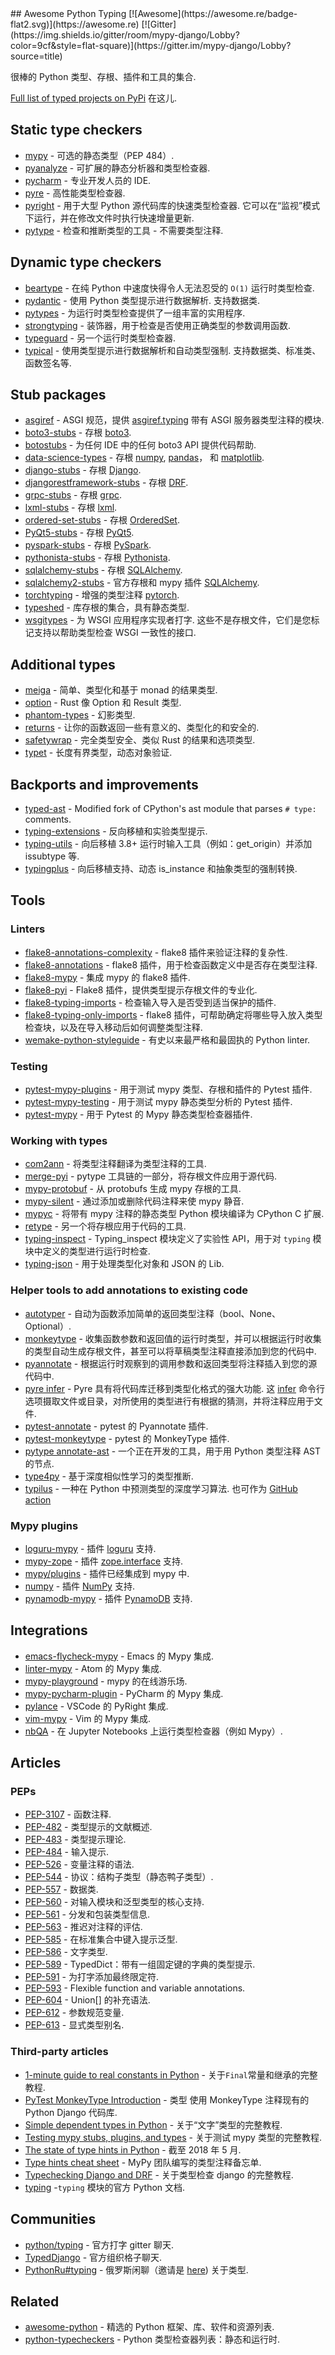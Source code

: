 <div class="github-widget" data-repo="typeddjango/awesome-python-typing"></div>
<script async src="https://pagead2.googlesyndication.com/pagead/js/adsbygoogle.js"></script><ins class="adsbygoogle" style="display:block" data-ad-client="ca-pub-6890694312814945" data-ad-slot="5473692530" data-ad-format="auto"  data-full-width-responsive="true"></ins>
## Awesome Python Typing [![Awesome](https://awesome.re/badge-flat2.svg)](https://awesome.re) [![Gitter](https://img.shields.io/gitter/room/mypy-django/Lobby?color=9cf&style=flat-square)](https://gitter.im/mypy-django/Lobby?source=title)

很棒的 Python 类型、存根、插件和工具的集合.



[Full list of typed projects on PyPi](https://pypi.org/search/?q=&o=&c=Typing+%3A%3A+Typed) 在这儿.

## Static type checkers

- [mypy](https://github.com/python/mypy) - 可选的静态类型（PEP 484）.
- [pyanalyze](https://github.com/quora/pyanalyze) - 可扩展的静态分析器和类型检查器.
- [pycharm](https://www.jetbrains.com/pycharm/) - 专业开发人员的 IDE.
- [pyre](https://pyre-check.org/) - 高性能类型检查器.
- [pyright](https://github.com/Microsoft/pyright)  - 用于大型 Python 源代码库的快速类型检查器. 它可以在“监视”模式下运行，并在修改文件时执行快速增量更新.
- [pytype](https://github.com/google/pytype) - 检查和推断类型的工具 - 不需要类型注释.

## Dynamic type checkers

- [beartype](https://github.com/beartype/beartype) - 在纯 Python 中速度快得令人无法忍受的 `O(1)` 运行时类型检查.
- [pydantic](https://github.com/samuelcolvin/pydantic)  - 使用 Python 类型提示进行数据解析. 支持数据类.
- [pytypes](https://github.com/Stewori/pytypes) - 为运行时类型检查提供了一组丰富的实用程序.
- [strongtyping](https://github.com/FelixTheC/strongtyping) - 装饰器，用于检查是否使用正确类型的参数调用函数.
- [typeguard](https://github.com/agronholm/typeguard) - 另一个运行时类型检查器.
- [typical](https://github.com/seandstewart/typical/)  - 使用类型提示进行数据解析和自动类型强制. 支持数据类、标准类、函数签名等.

## Stub packages

- [asgiref](https://github.com/django/asgiref) - ASGI 规范，提供 [asgiref.typing](https://github.com/django/asgiref/blob/main/asgiref/typing.py) 带有 ASGI 服务器类型注释的模块.
- [boto3-stubs](https://github.com/vemel/mypy_boto3_builder) - 存根 [boto3](https://github.com/boto/boto3).
- [botostubs](https://github.com/jeshan/botostubs) - 为任何 IDE 中的任何 boto3 API 提供代码帮助.
- [data-science-types](https://github.com/predictive-analytics-lab/data-science-types) - 存根 [numpy](http://github.com/numpy/numpy), [pandas](https://github.com/pandas-dev/pandas)， 和 [matplotlib](https://github.com/matplotlib/matplotlib).
- [django-stubs](https://github.com/typeddjango/django-stubs) - 存根 [Django](https://github.com/django/django).
- [djangorestframework-stubs](https://github.com/typeddjango/djangorestframework-stubs) - 存根 [DRF](https://github.com/encode/django-rest-framework).
- [grpc-stubs](https://github.com/shabbyrobe/grpc-stubs) - 存根 [grpc](https://github.com/grpc/grpc).
- [lxml-stubs](https://github.com/lxml/lxml-stubs) - 存根 [lxml](https://lxml.de).
- [ordered-set-stubs](https://github.com/rominf/ordered-set-stubs) - 存根 [OrderedSet](https://github.com/LuminosoInsight/ordered-set).
- [PyQt5-stubs](https://github.com/stlehmann/PyQt5-stubs) - 存根 [PyQt5](https://www.riverbankcomputing.com/software/pyqt/intro).
- [pyspark-stubs](https://github.com/zero323/pyspark-stubs) - 存根 [PySpark](https://spark.apache.org/docs/latest/api/python/index.html).
- [pythonista-stubs](https://github.com/hbmartin/pythonista-stubs) - 存根 [Pythonista](http://omz-software.com/pythonista/docs/ios/).
- [sqlalchemy-stubs](https://github.com/dropbox/sqlalchemy-stubs) - 存根 [SQLAlchemy](https://github.com/sqlalchemy/sqlalchemy).
- [sqlalchemy2-stubs](https://docs.sqlalchemy.org/en/14/orm/extensions/mypy.html) - 官方存根和 mypy 插件 [SQLAlchemy](https://www.sqlalchemy.org).
- [torchtyping](https://github.com/patrick-kidger/torchtyping) - 增强的类型注释 [pytorch](https://pytorch.org/).
- [typeshed](https://github.com/python/typeshed) - 库存根的集合，具有静态类型.
- [wsgitypes](https://github.com/shabbyrobe/wsgitypes)  - 为 WSGI 应用程序实现者打字. 这些不是存根文件，它们是您标记支持以帮助类型检查 WSGI 一致性的接口.

## Additional types

- [meiga](https://github.com/alice-biometrics/meiga) - 简单、类型化和基于 monad 的结果类型.
- [option](https://github.com/MaT1g3R/option) - Rust 像 Option 和 Result 类型.
- [phantom-types](https://github.com/antonagestam/phantom-types) - 幻影类型.
- [returns](https://github.com/dry-python/returns) - 让你的函数返回一些有意义的、类型化的和安全的.
- [safetywrap](https://github.com/mplanchard/safetywrap) - 完全类型安全、类似 Rust 的结果和选项类型.
- [typet](https://github.com/contains-io/typet) - 长度有界类型，动态对象验证.

## Backports and improvements

- [typed-ast](https://github.com/python/typed_ast) - Modified fork of CPython's ast module that parses `# type:` comments.
- [typing-extensions](https://github.com/python/typing/tree/master/typing_extensions) - 反向移植和实验类型提示.
- [typing-utils](https://github.com/bojiang/typing_utils) - 向后移植 3.8+ 运行时输入工具（例如：get_origin）并添加 issubtype 等.
- [typingplus](https://github.com/contains-io/typingplus/) - 向后移植支持、动态 is_instance 和抽象类型的强制转换.

## Tools

### Linters

- [flake8-annotations-complexity](https://github.com/best-doctor/flake8-annotations-complexity) - flake8 插件来验证注释的复杂性.
- [flake8-annotations](https://github.com/sco1/flake8-annotations) - flake8 插件，用于检查函数定义中是否存在类型注释.
- [flake8-mypy](https://github.com/ambv/flake8-mypy) - 集成 mypy 的 flake8 插件.
- [flake8-pyi](https://github.com/ambv/flake8-pyi) - Flake8 插件，提供类型提示存根文件的专业化.
- [flake8-typing-imports](https://github.com/asottile/flake8-typing-imports) - 检查输入导入是否受到适当保护的插件.
- [flake8-typing-only-imports](https://github.com/sondrelg/flake8-typing-only-imports) - flake8 插件，可帮助确定将哪些导入放入类型检查块，以及在导入移动后如何调整类型注释.
- [wemake-python-styleguide](https://github.com/wemake-services/wemake-python-styleguide) - 有史以来最严格和最固执的 Python linter.

### Testing

- [pytest-mypy-plugins](https://github.com/typeddjango/pytest-mypy-plugins) - 用于测试 mypy 类型、存根和插件的 Pytest 插件.
- [pytest-mypy-testing](https://github.com/davidfritzsche/pytest-mypy-testing) - 用于测试 mypy 静态类型分析的 Pytest 插件.
- [pytest-mypy](https://github.com/dbader/pytest-mypy) - 用于 Pytest 的 Mypy 静态类型检查器插件.

### Working with types

- [com2ann](https://github.com/ilevkivskyi/com2ann) - 将类型注释翻译为类型注释的工具.
- [merge-pyi](https://github.com/google/pytype/tree/master/pytype/tools/merge_pyi) - pytype 工具链的一部分，将存根文件应用于源代码.
- [mypy-protobuf](https://github.com/dropbox/mypy-protobuf) - 从 protobufs 生成 mypy 存根的工具.
- [mypy-silent](https://github.com/whtsky/mypy-silent/) - 通过添加或删除代码注释来使 mypy 静音.
- [mypyc](https://github.com/python/mypy/tree/master/mypyc) - 将带有 mypy 注释的静态类型 Python 模块编译为 CPython C 扩展.
- [retype](https://github.com/ambv/retype) - 另一个将存根应用于代码的工具.
- [typing-inspect](https://github.com/ilevkivskyi/typing_inspect) - Typing_inspect 模块定义了实验性 API，用于对 `typing` 模块中定义的类型进行运行时检查.
- [typing-json](https://pypi.org/project/typing-json/) - 用于处理类型化对象和 JSON 的 Lib.

### Helper tools to add annotations to existing code

- [autotyper](https://github.com/JelleZijlstra/autotyper) - 自动为函数添加简单的返回类型注释（bool、None、Optional）.
- [monkeytype](https://github.com/instagram/MonkeyType) - 收集函数参数和返回值的运行时类型，并可以根据运行时收集的类型自动生成存根文件，甚至可以将草稿类型注释直接添加到您的代码中.
- [pyannotate](https://github.com/dropbox/pyannotate) - 根据运行时观察到的调用参数和返回类型将注释插入到您的源代码中.
- [pyre infer](https://github.com/facebook/pyre-check)  - Pyre 具有将代码库迁移到类型化格式的强大功能. 这 [infer](https://pyre-check.org/docs/pysa-coverage/) 命令行选项摄取文件或目录，对所使用的类型进行有根据的猜测，并将注释应用于文件.
- [pytest-annotate](https://github.com/kensho-technologies/pytest-annotate) - pytest 的 Pyannotate 插件.
- [pytest-monkeytype](https://github.com/mariusvniekerk/pytest-monkeytype) - pytest 的 MonkeyType 插件.
- [pytype annotate-ast](https://github.com/google/pytype/tree/master/pytype/tools/annotate_ast) - 一个正在开发的工具，用于用 Python 类型注释 AST 的节点.
- [type4py](https://github.com/saltudelft/type4py) - 基于深度相似性学习的类型推断.
- [typilus](https://github.com/typilus/typilus)  - 一种在 Python 中预测类型的深度学习算法. 也可作为 [GitHub action](https://github.com/typilus/typilus-action)

### Mypy plugins

- [loguru-mypy](https://github.com/kornicameister/loguru-mypy) - 插件 [loguru](https://github.com/Delgan/loguru) 支持.
- [mypy-zope](https://github.com/Shoobx/mypy-zope) - 插件 [zope.interface](https://zopeinterface.readthedocs.io/en/latest/) 支持.
- [mypy/plugins](https://github.com/python/mypy/tree/master/mypy/plugins) - 插件已经集成到 mypy 中.
- [numpy](https://numpy.org/devdocs/reference/typing.html) - 插件 [NumPy](https://numpy.org) 支持.
- [pynamodb-mypy](https://github.com/pynamodb/pynamodb-mypy) - 插件 [PynamoDB](https://github.com/pynamodb/PynamoDB) 支持.

## Integrations

- [emacs-flycheck-mypy](https://github.com/lbolla/emacs-flycheck-mypy) - Emacs 的 Mypy 集成.
- [linter-mypy](https://atom.io/packages/linter-mypy) - Atom 的 Mypy 集成.
- [mypy-playground](https://github.com/ymyzk/mypy-playground) - mypy 的在线游乐场.
- [mypy-pycharm-plugin](https://github.com/dropbox/mypy-PyCharm-plugin) - PyCharm 的 Mypy 集成.
- [pylance](https://github.com/microsoft/pylance-release) - VSCode 的 PyRight 集成.
- [vim-mypy](https://github.com/Integralist/vim-mypy) - Vim 的 Mypy 集成.
- [nbQA](https://github.com/nbQA-dev/nbQA) - 在 Jupyter Notebooks 上运行类型检查器（例如 Mypy）.

## Articles

### PEPs

- [PEP-3107](https://www.python.org/dev/peps/pep-3107) - 函数注释.
- [PEP-482](https://www.python.org/dev/peps/pep-0482/) - 类型提示的文献概述.
- [PEP-483](https://www.python.org/dev/peps/pep-0483/) - 类型提示理论.
- [PEP-484](https://www.python.org/dev/peps/pep-0484/) - 输入提示.
- [PEP-526](https://www.python.org/dev/peps/pep-0526/) - 变量注释的语法.
- [PEP-544](https://www.python.org/dev/peps/pep-0544/) - 协议：结构子类型（静态鸭子类型）.
- [PEP-557](https://www.python.org/dev/peps/pep-0557/) - 数据类.
- [PEP-560](https://www.python.org/dev/peps/pep-0560/) - 对输入模块和泛型类型的核心支持.
- [PEP-561](https://www.python.org/dev/peps/pep-0561/) - 分发和包装类型信息.
- [PEP-563](https://www.python.org/dev/peps/pep-0563/) - 推迟对注释的评估.
- [PEP-585](https://www.python.org/dev/peps/pep-0585/) - 在标准集合中键入提示泛型.
- [PEP-586](https://www.python.org/dev/peps/pep-0586/) - 文字类型.
- [PEP-589](https://www.python.org/dev/peps/pep-0589/) - TypedDict：带有一组固定键的字典的类型提示.
- [PEP-591](https://www.python.org/dev/peps/pep-0591/) - 为打字添加最终限定符.
- [PEP-593](https://www.python.org/dev/peps/pep-0593/) - Flexible function and variable annotations.
- [PEP-604](https://www.python.org/dev/peps/pep-0604/) - Union[] 的补充语法.
- [PEP-612](https://www.python.org/dev/peps/pep-0612/) - 参数规范变量.
- [PEP-613](https://www.python.org/dev/peps/pep-0613/) - 显式类型别名.

### Third-party articles

- [1-minute guide to real constants in Python](https://sobolevn.me/2018/07/real-python-contants) - 关于`Final`常量和继承的完整教程.
- [PyTest MonkeyType Introduction](https://dev.to/ldrscke/type-annotate-an-existing-python-django-codebase-with-monkeytype-254i) - 类型 使用 MonkeyType 注释现有的 Python Django 代码库.
- [Simple dependent types in Python](https://sobolevn.me/2019/01/simple-dependent-types-in-python) - 关于“文字”类型的完整教程.
- [Testing mypy stubs, plugins, and types](https://sobolevn.me/2019/08/testing-mypy-types) - 关于测试 mypy 类型的完整教程.
- [The state of type hints in Python](https://bernat.tech/posts/the-state-of-type-hints-in-python/) - 截至 2018 年 5 月.
- [Type hints cheat sheet](https://mypy.readthedocs.io/en/latest/cheat_sheet_py3.html) - MyPy 团队编写的类型注释备忘单.
- [Typechecking Django and DRF](https://sobolevn.me/2019/08/typechecking-django-and-drf) - 关于类型检查 django 的完整教程.
- [typing](https://docs.python.org/3/library/typing.html) -`typing` 模块的官方 Python 文档.

## Communities

- [python/typing](https://gitter.im/python/typing) - 官方打字 gitter 聊天.
- [TypedDjango](https://gitter.im/mypy-django/Lobby) - 官方组织格子聊天.
- [PythonRu#typing](https://python-ru.slack.com) - 俄罗斯闲聊（邀请是 [here](https://slack.python.ru/)) 关于类型.

## Related

- [awesome-python](https://github.com/vinta/awesome-python) - 精选的 Python 框架、库、软件和资源列表.
- [python-typecheckers](https://github.com/ethanhs/python-typecheckers) - Python 类型检查器列表：静态和运行时.
